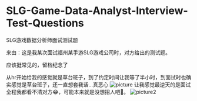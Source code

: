# SLG-Game-Data-Analyst-Interview-Test-Questions
SLG游戏数据分析师面试测试题

来由：这是我某次面试福州某手游SLG游戏公司时，对方给出的测试题。

应该挺常见的，留档纪念了

从hr开始给我的感觉就是草台班子，到了约定时间让我等了半小时，到面试时也确实感觉是草台班子，还一直想套我话...真恶心
![picture](https://github.com/SolitaryEgo/SLG-Game-Data-Analyst-Interview-Test-Questions/blob/main/IMG_20250319_210947.jpg)
让我感觉最逆天的是面试全程我都看不清对方😂，可能本来就是没想招人吧🤢。
![picture2](https://github.com/SolitaryEgo/SLG-Game-Data-Analyst-Interview-Test-Questions/blob/main/IMG_20250319_210748.jpg)


